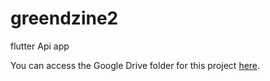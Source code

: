 # greendzine2
flutter Api app

You can access the Google Drive folder for this project [here](https://drive.google.com/drive/folders/1VJFqvWNW38fxdo6mps4GNTtJSDTVjZ_B).

